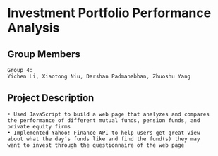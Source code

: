 # Investment Portfolio Performance Analysis


## Group Members
```
Group 4:
Yichen Li, Xiaotong Niu, Darshan Padmanabhan, Zhuoshu Yang
```

## Project Description
```
• Used JavaScript to build a web page that analyzes and compares 
the performance of different mutual funds, pension funds, and 
private equity firms
• Implemented Yahoo! Finance API to help users get great view 
about what the day’s funds like and find the fund(s) they may 
want to invest through the questionnaire of the web page
```
